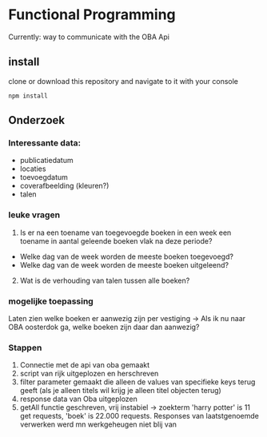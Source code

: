 # Functional Programming
Currently: way to communicate with the OBA Api
## install
clone or download this repository and navigate to it with your console
```
npm install
```



## Onderzoek

### Interessante data:
- publicatiedatum
- locaties
- toevoegdatum
- coverafbeelding (kleuren?)
- talen


### leuke vragen

1. Is er na een toename van toegevoegde boeken in een week een toename in aantal geleende boeken vlak na deze periode?
  - Welke dag van de week worden de meeste boeken toegevoegd?
  - Welke dag van de week worden de meeste boeken uitgeleend?
2. Wat is de verhouding van talen tussen alle boeken?





### mogelijke toepassing
Laten zien welke boeken er aanwezig zijn per vestiging -> Als ik nu naar OBA oosterdok ga, welke boeken zijn daar dan aanwezig?


### Stappen
1. Connectie met de api van oba gemaakt
2. script van rijk uitgeplozen en herschreven
3. filter parameter gemaakt die alleen de values van specifieke keys terug geeft (als je alleen titels wil krijg je alleen titel objecten terug)
4. response data van Oba uitgeplozen
5. getAll functie geschreven, vrij instabiel -> zoekterm 'harry potter' is 11 get requests, 'boek' is 22.000 requests. Responses van laatstgenoemde verwerken werd mn werkgeheugen niet blij van
